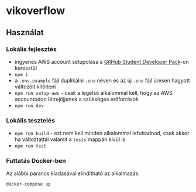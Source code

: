 # vikoverflow

## Használat

### Lokális fejlesztés

- ingyenes AWS account setupolása a [GitHub Student Developer Pack](https://education.github.com/pack)-on keresztül
- `npm i`
- a `.env.example` fájl duplikálni `.env` néven és az új `.env` fájl üresen hagyott változóit kitölteni
- `npm run setup-aws` - csak a legelső alkalommal kell, hogy az AWS accountodon létrejöjjenek a szükséges erőforrások
- `npm run dev`

### Lokális tesztelés

- `npm run build` - ezt nem kell minden alkalommal lefuttadnod, csak akkor ha változtattál valamit a `tests` mappán kívül is
- `npm run test`

### Futtatás Docker-ben

Az alábbi parancs kiadásával elindítható az alkalmazás:

```sh
docker-compose up
```
